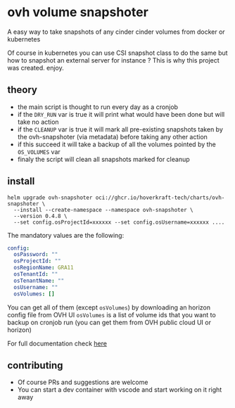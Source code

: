 # ovh volume snapshoter

A easy way to take snapshots of any cinder cinder volumes from docker or kubernetes

Of course in kubernetes you can use CSI snapshot class to do the same but how to snapshot an external server for instance ?
This is why this project was created. enjoy.

## theory

- the main script is thought to run every day as a cronjob
- if the `DRY_RUN` var is true it will print what would have been done but will take no action
- if the `CLEANUP` var is true it will mark all pre-existing snapshots taken by the ovh-snapshoter (via metadata) before taking any other action
- if this succeed it will take a backup of all the volumes pointed by the `OS_VOLUMES` var
- finaly the script will clean all snapshots marked for cleanup

## install

```shell
helm upgrade ovh-snapshoter oci://ghcr.io/hoverkraft-tech/charts/ovh-snapshoter \
  --install --create-namespace --namespace ovh-snapshoter \
  --version 0.4.8 \
  --set config.osProjectId=xxxxxx --set config.osUsername=xxxxxx ....
```

The mandatory values are the following:

```yaml
config:
  osPassword: ""
  osProjectId: ""
  osRegionName: GRA11
  osTenantId: ""
  osTenantName: ""
  osUsername: ""
  osVolumes: []
```

You can get all of them (except `osVolumes`) by downloading an horizon config file from OVH UI
`osVolumes` is a list of volume ids that you want to backup on cronjob run (you can get them from OVH public cloud UI or horizon)

For full documentation check [here](./helm/chart/README.md)

## contributing

- Of course PRs and suggestions are welcome
- You can start a dev container with vscode and start working on it right away
